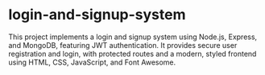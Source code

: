 # login-and-signup-system
This project implements a login and signup system using Node.js, Express, and MongoDB, featuring JWT authentication. It provides secure user registration and login, with protected routes and a modern, styled frontend using HTML, CSS, JavaScript, and Font Awesome.
